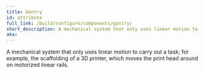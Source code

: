 ```yaml
---
title: Gantry
id: attribute
full_link: /build/configure/components/gantry/
short_description: A mechanical system that only uses linear motion to carry out a task.
aka:
---
```


A mechanical system that only uses linear motion to carry out a task; for example, the scaffolding of a 3D printer, which moves the print head around on motorized linear rails.
